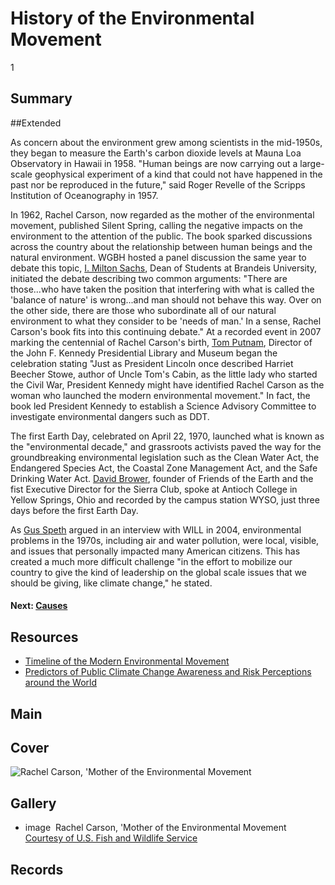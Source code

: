 # History of the Environmental Movement

1

## Summary

##Extended

As concern about the environment grew among scientists in the mid-1950s, they began to measure the Earth's carbon dioxide levels at Mauna Loa Observatory in Hawaii in 1958. "Human beings are now carrying out a large-scale geophysical experiment of a kind that could not have happened in the past nor be reproduced in the future," said Roger Revelle of the Scripps Institution of Oceanography in 1957.

In 1962, Rachel Carson, now regarded as the mother of the environmental movement, published Silent Spring, calling the negative impacts on the environment to the attention of the public. The book sparked discussions across the country about the relationship between human beings and the natural environment. WGBH hosted a panel discussion the same year to debate this topic, [I. Milton Sachs](/catalog/cpb-aacip_15-4947dkg7), Dean of Students at Brandeis University, initiated the debate describing two common arguments: "There are those...who have taken the position that interfering with what is called the 'balance of nature' is wrong...and man should not behave this way. Over on the other side, there are those who subordinate all of our natural environment to what they consider to be 'needs of man.' In a sense, Rachel Carson's book fits into this continuing debate."  At a recorded event in 2007 marking the centennial of Rachel Carson's birth, [Tom Putnam](/catalog/cpb-aacip_15-jq0sq8qr1w), Director of the John F. Kennedy Presidential Library and Museum began the celebration stating "Just as President Lincoln once described Harriet Beecher Stowe, author of Uncle Tom's Cabin, as the little lady who started the Civil War, President Kennedy might have identified Rachel Carson as the woman who launched the modern environmental movement." In fact, the book led President Kennedy to establish a Science Advisory Committee to investigate environmental dangers such as DDT.

The first Earth Day, celebrated on April 22, 1970, launched what is known as the "environmental decade," and grassroots activists paved the way for the groundbreaking environmental legislation such as the Clean Water Act, the Endangered Species Act, the Coastal Zone Management Act, and the Safe Drinking Water Act. [David Brower](/catalog/cpb-aacip_27-9673ng8v), founder of Friends of the Earth and the fist Executive Director for the Sierra Club, spoke at Antioch College in Yellow Springs, Ohio and recorded by the campus station WYSO, just three days before the first Earth Day.

As [Gus Speth](/catalog/cpb-aacip_16-4j09w0978j) argued in an interview with WILL in 2004, environmental problems in the 1970s, including air and water pollution, were local, visible, and issues that personally impacted many American citizens. This has created a much more difficult challenge "in the effort to mobilize our country to give the kind of leadership on the global scale issues that we should be giving, like climate change," he stated.

#### Next: [Causes](/exhibits/climate-change/causes)

## Resources

- [Timeline of the Modern Environmental Movement](http://www.pbs.org/wgbh/americanexperience/features/timeline/earthdays/)
- [Predictors of Public Climate Change Awareness and Risk Perceptions around the World](http://www.nature.com/nclimate/journal/vaop/ncurrent/full/nclimate2728.html)

## Main

## Cover
  <img title="Cover Image" alt="Rachel Carson, 'Mother of the Environmental Movement" src="https://s3.amazonaws.com/americanarchive.org/exhibits/ClimateChange_Section6_History.jpg">

## Gallery
  - <a class="type">image</a>
    <img alt="" src="https://s3.amazonaws.com/americanarchive.org/exhibits/ClimateChange_Section6_History.jpg">
    <a class="caption-text">Rachel Carson, 'Mother of the Environmental Movement</a>
    <a class="credit-link" href="https://www.fws.gov/">Courtesy of U.S. Fish and Wildlife Service</a>

## Records
